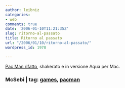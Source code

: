 ```yaml
---
author: leibniz
categories:
- web
comments: true
date: '2006-01-10T11:21:35Z'
slug: ritorno-al-passato
title: Ritorno al passato
url: "/2006/01/10/ritorno-al-passato/"
wordpress_id: 1978

---
```

[Pac Man rifatto](http://www.mcsebi.com/pacx.php), shakerato e in versione Aqua per Mac.


### McSebi | tag: [games](http://www.technorati.com/tags/games), [pacman](http://www.technorati.com/tags/pacman)
